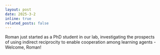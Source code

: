 ```yaml
---
layout: post
date: 2025-3-2
inline: true
related_posts: false
---
```


Roman just started as a PhD student in our lab, investigating the prospects of using indirect reciprocity to enable cooperation among learning agents - Welcome, Roman!


